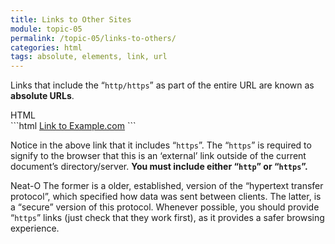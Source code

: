 ```yaml
---
title: Links to Other Sites
module: topic-05
permalink: /topic-05/links-to-others/
categories: html
tags: absolute, elements, link, url
---
```


<div class="divider-heading"></div>

Links that include the “<code>http/https</code>” as part of the entire URL are known as <b>absolute URLs</b>.</p>

<div class="code-heading">
  <span class="html">HTML</span>
</div>
```html
<a href="https://example.com" target="_blank">Link to Example.com</a>
```


Notice in the above link that it includes “`https`”. The “`https`” is required to signify to the browser that this is an ‘external’ link outside of the current document’s directory/server. **You must include either “`http`” or “`https`”.**

<span class="label label-success">Neat-O</span> The former is a older, established, version of the “hypertext transfer protocol”, which specified how data was sent between clients. The latter, is a “secure” version of this protocol. Whenever possible, you should provide “`https`” links (just check that they work first), as it provides a safer browsing experience.


<div class="external-embed">
  <p data-height="400" data-theme-id="30567" data-slug-hash="zEwMLb" data-default-tab="html,result" data-user="Media-Ed-Online" data-pen-title="External HTML Links" class="codepen"></p>
</div>
